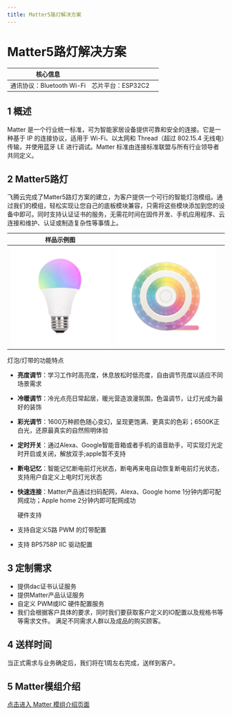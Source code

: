 ```yaml
---
title: Matter5路灯解决方案
---
```


# Matter5路灯解决方案

| 核心信息 |        |         |
| -------- | ---------- |------------ |
| 通讯协议：Bluetooth Wi-Fi |   芯片平台：ESP32C2   |          |


## 1 概述
Matter 是一个行业统一标准，可为智能家居设备提供可靠和安全的连接。它是一种基于 IP 的连接协议，适用于 Wi-Fi、以太网和 Thread（超过 802.15.4 无线电）传输，并使用蓝牙 LE 进行调试。Matter 标准由连接标准联盟与所有行业领导者共同定义。

<!-- ![tupian](../../assets/images/matter/overview.png)

![可提供设备关系](../../assets/images/matter/产品提供设备图.png) -->

## 2 Matter5路灯

飞腾云完成了Matter5路灯方案的建立，为客户提供一个可行的智能灯泡模组。通过我们的模组，轻松实现让您自己的底板模块兼容，只需将这些模块添加到您的设备中即可。同时支持认证证书的服务，无需花时间在固件开发、手机应用程序、云连接和维护、认证或制造复杂性等事情上。

|    样品示例图     |        |           |
| ----  |  --------- | ------ |
|   ![5路球灯泡](../../assets/images/matter/5灯泡.png)    |     ![5路灯带](../../assets/images/matter/5路灯带.png)    |          |

  灯泡/灯带的功能特点

- **亮度调节**：学习工作时高亮度，休息放松时低亮度，自由调节亮度以适应不同场景需求
- **冷暖调节**：冷光点亮日常起居，暖光营造浪漫氛围，色温调节，让灯光成为最好的装饰
- **彩光调节**：1600万种颜色随心变幻，呈现更饱满、更真实的色彩；6500K正白光，还原最真实的自然照明体验
- **定时开关**：通过Alexa、Google智能音箱或者手机的语音助手，可实现灯光定时开启或关闭，解放双手;apple暂不支持
- **断电记忆**：智能记忆断电前灯光状态，断电再来电自动恢复断电前灯光状态，支持用户自定义上电时灯光状态
- **快速连接**：Matter产品通过扫码配网，Alexa、Google home 1分钟内即可配网成功；Apple home 2分钟内即可配网成功

  硬件支持

 -  支持自定义5路 PWM 的灯带配置
 -  支持 BP5758P IIC 驱动配置

## 3 定制需求

- 提供dac证书认证服务
- 提供Matter产品认证服务
- 自定义 PWM或IIC 硬件配置服务
- 我们会根据客户具体的要求，同时我们要获取客户定义的IO配置以及规格书等等需求文件。
   满足不同需求人群以及成品的购买顾客。

## 4 送样时间
当正式需求与业务确定后，我们将在1周左右完成，送样到客户。


## 5 Matter模组介绍

[点击进入 Matter 模组介绍页面](../../products/matter/socket1_5.md) 
